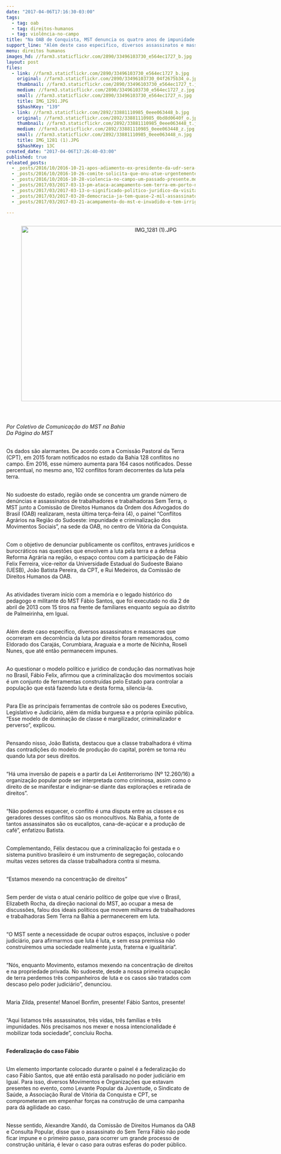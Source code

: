 ```yaml
---
date: "2017-04-06T17:16:30-03:00"
tags:
  - tag: oab
  - tag: direitos-humanos
  - tag: violência-no-campo
title: "Na OAB de Conquista, MST denuncia os quatro anos de impunidade do caso Fábio Santos"
support_line: "Além deste caso especifico, diversos assassinatos e massacres que ocorreram em decorrência da luta por direitos foram rememorados, como Eldorado dos Carajás, Corumbiara e Araguaia"
menu: direitos humanos
images_hd: //farm3.staticflickr.com/2890/33496103730_e564ec1727_b.jpg
layout: post
files:
  - link: //farm3.staticflickr.com/2890/33496103730_e564ec1727_b.jpg
    original: //farm3.staticflickr.com/2890/33496103730_04f2675b34_o.jpg
    thumbnail: //farm3.staticflickr.com/2890/33496103730_e564ec1727_t.jpg
    medium: //farm3.staticflickr.com/2890/33496103730_e564ec1727_z.jpg
    small: //farm3.staticflickr.com/2890/33496103730_e564ec1727_n.jpg
    title: IMG_1291.JPG
    $$hashKey: "139"
  - link: //farm3.staticflickr.com/2892/33881110985_0eee063448_b.jpg
    original: //farm3.staticflickr.com/2892/33881110985_0bd8d0640f_o.jpg
    thumbnail: //farm3.staticflickr.com/2892/33881110985_0eee063448_t.jpg
    medium: //farm3.staticflickr.com/2892/33881110985_0eee063448_z.jpg
    small: //farm3.staticflickr.com/2892/33881110985_0eee063448_n.jpg
    title: IMG_1281 (1).JPG
    $$hashKey: 13C
created_date: "2017-04-06T17:26:40-03:00"
published: true
releated_posts:
  - _posts/2016/10/2016-10-21-apos-adiamento-ex-presidente-da-udr-sera-julgado-em-curitiba.md
  - _posts/2016/10/2016-10-26-comite-solicita-que-onu-atue-urgentemente-contra-assassinatos-em-rondonia.md
  - _posts/2016/10/2016-10-28-violencia-no-campo-um-passado-presente.md
  - _posts/2017/03/2017-03-13-pm-ataca-acampamento-sem-terra-em-porto-nacional-tocantins.md
  - _posts/2017/03/2017-03-13-o-significado-politico-juridico-da-visita-de-juizas-es-as-aos-sem-terra.md
  - _posts/2017/03/2017-03-20-democracia-ja-tem-quase-2-mil-assassinatos-politicos-no-campo.md
  - _posts/2017/03/2017-03-21-acampamento-do-mst-e-invadido-e-tem-irrigacao-destruida-pela-policia.md

---
```

<div style="text-align:center">
<figure class="image" style="display:inline-block"><img alt="IMG_1281 (1).JPG" height="467" src="//farm3.staticflickr.com/2892/33881110985_0eee063448_b.jpg" width="700" />
<figcaption></figcaption>
</figure>
</div>

<p>&nbsp;</p>

<p><em>Por Coletivo de Comunica&ccedil;&atilde;o do MST na Bahia<br />
Da P&aacute;gina do MST</em></p>

<p><br />
Os dados s&atilde;o alarmantes. De acordo com a Comiss&atilde;o Pastoral da Terra (CPT), em 2015 foram notificados no estado da Bahia 128 conflitos no campo. Em 2016, esse n&uacute;mero aumenta para 164 casos notificados. Desse percentual, no mesmo ano, 102 conflitos foram decorrentes da luta pela terra.</p>

<p><br />
No sudoeste do estado, regi&atilde;o onde se concentra um grande n&uacute;mero de den&uacute;ncias e assassinatos de trabalhadores e trabalhadoras Sem Terra, o MST junto a Comiss&atilde;o de Direitos Humanos da Ordem dos Advogados do Brasil (OAB) realizaram, nesta &uacute;ltima ter&ccedil;a-feira (4), o painel &ldquo;Conflitos Agr&aacute;rios na Regi&atilde;o do Sudoeste: impunidade e criminaliza&ccedil;&atilde;o dos Movimentos Sociais&rdquo;, na sede da OAB, no centro de Vit&oacute;ria da Conquista.</p>

<p><br />
Com o objetivo de denunciar publicamente os conflitos, entraves jur&iacute;dicos e burocr&aacute;ticos nas quest&otilde;es que envolvem a luta pela terra e a defesa Reforma Agr&aacute;ria na regi&atilde;o, o espa&ccedil;o contou com a participa&ccedil;&atilde;o de F&aacute;bio Felix Ferreira, vice-reitor da Universidade Estadual do Sudoeste Baiano (UESB), Jo&atilde;o Batista Pereira, da CPT, e Rui Medeiros, da Comiss&atilde;o de Direitos Humanos da OAB.</p>

<p><br />
As atividades tiveram in&iacute;cio com a mem&oacute;ria e o legado hist&oacute;rico do pedagogo e militante do MST F&aacute;bio Santos, que foi executado no dia 2 de abril de 2013 com 15 tiros na frente de familiares enquanto seguia ao distrito de Palmeirinha, em Igua&iacute;.</p>

<p><br />
Al&eacute;m deste caso especifico, diversos assassinatos e massacres que ocorreram em decorr&ecirc;ncia da luta por direitos foram rememorados, como Eldorado dos Caraj&aacute;s, Corumbiara, Araguaia e a morte de Nicinha, Roseli Nunes, que at&eacute; ent&atilde;o permanecem impunes.</p>

<p><br />
Ao questionar o modelo pol&iacute;tico e jur&iacute;dico de condu&ccedil;&atilde;o das normativas hoje no Brasil, F&aacute;bio Felix, afirmou que a criminaliza&ccedil;&atilde;o dos movimentos sociais &eacute; um conjunto de ferramentas constru&iacute;das pelo Estado para controlar a popula&ccedil;&atilde;o que est&aacute; fazendo luta e desta forma, silencia-la.</p>

<p><br />
Para Ele as principais ferramentas de controle s&atilde;o os poderes Executivo, Legislativo e Judici&aacute;rio, al&eacute;m da m&iacute;dia burguesa e a pr&oacute;pria opini&atilde;o p&uacute;blica. &ldquo;Esse modelo de domina&ccedil;&atilde;o de classe &eacute; margilizador, criminalizador e perverso&rdquo;, explicou.</p>

<p><br />
Pensando nisso, Jo&atilde;o Batista, destacou que a classe trabalhadora &eacute; v&iacute;tima das contradi&ccedil;&otilde;es do modelo de produ&ccedil;&atilde;o do capital, por&eacute;m se torna r&eacute;u quando luta por seus direitos.</p>

<p><br />
&ldquo;H&aacute; uma invers&atilde;o de papeis e a partir da Lei Antiterrorismo (N&ordm; 12.260/16) a organiza&ccedil;&atilde;o popular pode ser interpretada como criminosa, assim como o direito de se manifestar e indignar-se diante das explora&ccedil;&otilde;es e retirada de direitos&rdquo;.</p>

<p><br />
&ldquo;N&atilde;o podemos esquecer, o conflito &eacute; uma disputa entre as classes e os geradores desses conflitos s&atilde;o os monocultivos. Na Bahia, a fonte de tantos assassinatos s&atilde;o os eucaliptos, cana-de-a&ccedil;&uacute;car e a produ&ccedil;&atilde;o de caf&eacute;&rdquo;, enfatizou Batista.</p>

<p><br />
Complementando, F&eacute;lix destacou que a criminaliza&ccedil;&atilde;o foi gestada e o sistema punitivo brasileiro &eacute; um instrumento de segrega&ccedil;&atilde;o, colocando muitas vezes setores da classe trabalhadora contra si mesma.</p>

<p><br />
&ldquo;Estamos mexendo na concentra&ccedil;&atilde;o de direitos&rdquo;</p>

<p><br />
Sem perder de vista o atual cen&aacute;rio pol&iacute;tico de golpe que vive o Brasil, Elizabeth Rocha, da dire&ccedil;&atilde;o nacional do MST, ao ocupar a mesa de discuss&otilde;es, falou dos ideais pol&iacute;ticos que movem milhares de trabalhadores e trabalhadoras Sem Terra na Bahia a permanecerem em luta.</p>

<p><br />
&ldquo;O MST sente a necessidade de ocupar outros espa&ccedil;os, inclusive o poder judici&aacute;rio, para afirmarmos que luta &eacute; luta, e sem essa premissa n&atilde;o construiremos uma sociedade realmente justa, fraterna e igualit&aacute;ria&rdquo;.</p>

<p><br />
&ldquo;N&oacute;s, enquanto Movimento, estamos mexendo na concentra&ccedil;&atilde;o de direitos e na propriedade privada. No sudoeste, desde a nossa primeira ocupa&ccedil;&atilde;o de terra perdemos tr&ecirc;s companheiros de luta e os casos s&atilde;o tratados com descaso pelo poder judici&aacute;rio&rdquo;, denunciou.</p>

<p><br />
Maria Zilda, presente! Manoel Bonfim, presente! F&aacute;bio Santos, presente!</p>

<p><br />
&ldquo;Aqui listamos tr&ecirc;s assassinatos, tr&ecirc;s vidas, tr&ecirc;s fam&iacute;lias e tr&ecirc;s impunidades. N&oacute;s precisamos nos mexer e nossa intencionalidade &eacute; mobilizar toda sociedade&rdquo;, concluiu Rocha.</p>

<p><br />
<strong>Federaliza&ccedil;&atilde;o do caso F&aacute;bio</strong></p>

<p><br />
Um elemento importante colocado durante o painel &eacute; a federaliza&ccedil;&atilde;o do caso F&aacute;bio Santos, que at&eacute; ent&atilde;o est&aacute; paralisado no poder judici&aacute;rio em Igua&iacute;. Para isso, diversos Movimentos e Organiza&ccedil;&otilde;es que estavam presentes no evento, como Levante Popular da Juventude, o Sindicato de Sa&uacute;de, a Associa&ccedil;&atilde;o Rural de Vit&oacute;ria da Conquista e CPT, se comprometeram em empenhar for&ccedil;as na constru&ccedil;&atilde;o de uma campanha para d&aacute; agilidade ao caso.</p>

<p><br />
Nesse sentido, Alexandre Xand&oacute;, da Comiss&atilde;o de Direitos Humanos da OAB e Consulta Popular, disse que o assassinato do Sem Terra F&aacute;bio n&atilde;o pode ficar impune e o primeiro passo, para ocorrer um grande processo de constru&ccedil;&atilde;o unit&aacute;ria, &eacute; levar o caso para outras esferas do poder p&uacute;blico.</p>
